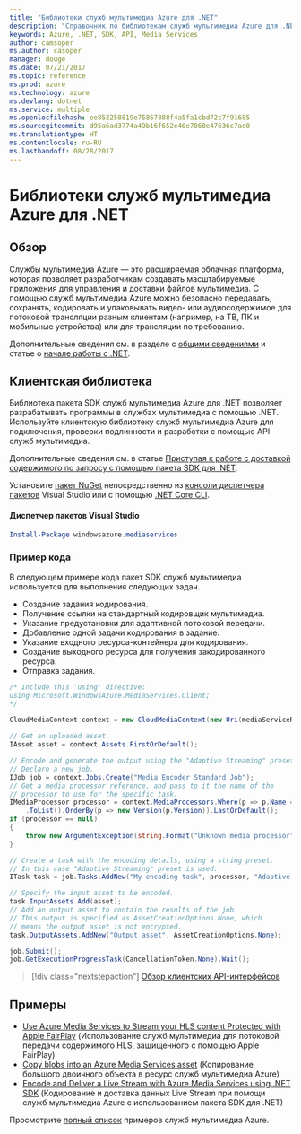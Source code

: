 ```yaml
---
title: "Библиотеки служб мультимедиа Azure для .NET"
description: "Справочник по библиотекам служб мультимедиа Azure для .NET"
keywords: Azure, .NET, SDK, API, Media Services
author: camsoper
ms.author: casoper
manager: douge
ms.date: 07/21/2017
ms.topic: reference
ms.prod: azure
ms.technology: azure
ms.devlang: dotnet
ms.service: multiple
ms.openlocfilehash: ee852258819e75867888f4a5fa1cbd72c7f91685
ms.sourcegitcommit: d95a6ad3774a49b16f652e40e7860e47636c7ad0
ms.translationtype: HT
ms.contentlocale: ru-RU
ms.lasthandoff: 08/28/2017
---
```

# <a name="azure-media-services-libraries-for-net"></a>Библиотеки служб мультимедиа Azure для .NET

## <a name="overview"></a>Обзор

Службы мультимедиа Azure — это расширяемая облачная платформа, которая позволяет разработчикам создавать масштабируемые приложения для управления и доставки файлов мультимедиа. С помощью служб мультимедиа Azure можно безопасно передавать, сохранять, кодировать и упаковывать видео- или аудиосодержимое для потоковой трансляции разным клиентам (например, на ТВ, ПК и мобильные устройства) или для трансляции по требованию. 

Дополнительные сведения см. в разделе с [общими сведениями](/azure/media-services/media-services-overview) и статье о [начале работы с .NET](/azure/media-services/media-services-dotnet-how-to-use). 

## <a name="client-library"></a>Клиентская библиотека

Библиотека пакета SDK служб мультимедиа Azure для .NET позволяет разрабатывать программы в службах мультимедиа с помощью .NET. Используйте клиентскую библиотеку служб мультимедиа Azure для подключения, проверки подлинности и разработки с помощью API служб мультимедиа.  

Дополнительные сведения см. в статье [Приступая к работе с доставкой содержимого по запросу с помощью пакета SDK для .NET](/azure/media-services/media-services-dotnet-get-started).

Установите [пакет NuGet](https://www.nuget.org/packages/windowsazure.mediaservices) непосредственно из [консоли диспетчера пакетов][PackageManager] Visual Studio или с помощью [.NET Core CLI][DotNetCLI].

#### <a name="visual-studio-package-manager"></a>Диспетчер пакетов Visual Studio

```powershell
Install-Package windowsazure.mediaservices
```

### <a name="code-example"></a>Пример кода

В следующем примере кода пакет SDK служб мультимедиа используется для выполнения следующих задач.

- Создание задания кодирования.
- Получение ссылки на стандартный кодировщик мультимедиа.
- Указание предустановки для адаптивной потоковой передачи.
- Добавление одной задачи кодирования в задание.
- Указание входного ресурса-контейнера для кодирования.
- Создание выходного ресурса для получения закодированного ресурса.
- Отправка задания.


```csharp
/* Include this 'using' directive:
using Microsoft.WindowsAzure.MediaServices.Client;
*/

CloudMediaContext context = new CloudMediaContext(new Uri(mediaServiceRESTAPIEndpoint), tokenProvider);

// Get an uploaded asset.
IAsset asset = context.Assets.FirstOrDefault();

// Encode and generate the output using the "Adaptive Streaming" preset.
// Declare a new job.
IJob job = context.Jobs.Create("Media Encoder Standard Job");
// Get a media processor reference, and pass to it the name of the 
// processor to use for the specific task.
IMediaProcessor processor = context.MediaProcessors.Where(p => p.Name == mediaProcessorName)
    .ToList().OrderBy(p => new Version(p.Version)).LastOrDefault();
if (processor == null) 
{
    throw new ArgumentException(string.Format("Unknown media processor", mediaProcessorName));
}

// Create a task with the encoding details, using a string preset.
// In this case "Adaptive Streaming" preset is used.
ITask task = job.Tasks.AddNew("My encoding task", processor, "Adaptive Streaming", TaskOptions.None);

// Specify the input asset to be encoded.
task.InputAssets.Add(asset);
// Add an output asset to contain the results of the job. 
// This output is specified as AssetCreationOptions.None, which 
// means the output asset is not encrypted. 
task.OutputAssets.AddNew("Output asset", AssetCreationOptions.None);

job.Submit();
job.GetExecutionProgressTask(CancellationToken.None).Wait();
```

> [!div class="nextstepaction"]
> [Обзор клиентских API-интерфейсов](/dotnet/api/overview/azure/mediaservices/client)

## <a name="samples"></a>Примеры

- [Use Azure Media Services to Stream your HLS content Protected with Apple FairPlay](https://azure.microsoft.com/resources/samples/media-services-dotnet-dynamic-encryption-with-fairplay/) (Использование служб мультимедиа для потоковой передачи содержимого HLS, защищенного с помощью Apple FairPlay)
- [Copy blobs into an Azure Media Services asset](https://azure.microsoft.com/resources/samples/media-services-dotnet-copy-blob-into-asset/) (Копирование большого двоичного объекта в ресурс служб мультимедиа Azure)
- [Encode and Deliver a Live Stream with Azure Media Services using .NET SDK](https://azure.microsoft.com/resources/samples/media-services-dotnet-encode-live-stream-with-ams-clear/) (Кодирование и доставка данных Live Stream при помощи служб мультимедиа Azure с использованием пакета SDK для .NET)

Просмотрите [полный список](https://azure.microsoft.com/resources/samples/?platform=dotnet&service=media-services) примеров служб мультимедиа Azure.


[PackageManager]: https://docs.microsoft.com/nuget/tools/package-manager-console
[DotNetCLI]: https://docs.microsoft.com/dotnet/core/tools/dotnet-add-package
